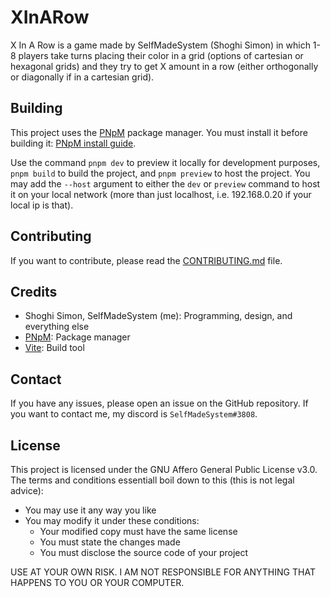# XInARow

X In A Row is a game made by SelfMadeSystem (Shoghi Simon) in which 1-8 players
take turns placing their color in a grid (options of cartesian or hexagonal
grids) and they try to get X amount in a row (either orthogonally or diagonally
if in a cartesian grid).

## Building

This project uses the [PNpM](https://pnpm.io) package manager. You must install
it before building it: [PNpM install guide](https://pnpm.io/installation).

Use the command `pnpm dev` to preview it locally for development purposes,
`pnpm build` to build the project, and `pnpm preview` to host the project. You
may add the `--host` argument to either the `dev` or `preview` command to host
it on your local network (more than just localhost, i.e. 192.168.0.20 if your
local ip is that).

## Contributing

If you want to contribute, please read the [CONTRIBUTING.md](CONTRIBUTING.md)
file.

## Credits

- Shoghi Simon, SelfMadeSystem (me): Programming, design, and everything else
- [PNpM](https://pnpm.io): Package manager
- [Vite](https://vitejs.dev): Build tool

## Contact

If you have any issues, please open an issue on the GitHub repository. If you
want to contact me, my discord is `SelfMadeSystem#3808`.

## License

This project is licensed under the GNU Affero General Public License v3.0. The
terms and conditions essentiall boil down to this (this is not legal advice):
- You may use it any way you like
- You may modify it under these conditions:
    - Your modified copy must have the same license
    - You must state the changes made
    - You must disclose the source code of your project

USE AT YOUR OWN RISK. I AM NOT RESPONSIBLE FOR ANYTHING THAT HAPPENS TO YOU OR
YOUR COMPUTER.
